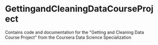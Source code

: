 # GettingandCleaningDataCourseProject
Contains code and documentation for the "Getting and Cleaning Data Course Project" from the Coursera Data Science Specialization 
